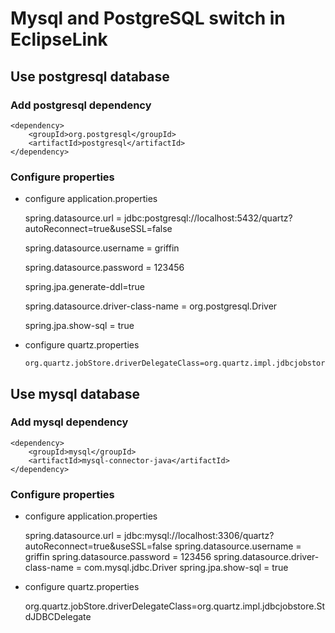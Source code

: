 # Mysql and PostgreSQL switch in EclipseLink

## Use postgresql database 

### Add postgresql dependency

    <dependency>
        <groupId>org.postgresql</groupId>
        <artifactId>postgresql</artifactId>
    </dependency>

### Configure properties
- configure application.properties

    spring.datasource.url = jdbc:postgresql://localhost:5432/quartz?autoReconnect=true&useSSL=false
    
    spring.datasource.username = griffin
    
    spring.datasource.password = 123456
    
    spring.jpa.generate-ddl=true
    
    spring.datasource.driver-class-name = org.postgresql.Driver
    
    spring.jpa.show-sql = true
    
- configure quartz.properties

      org.quartz.jobStore.driverDelegateClass=org.quartz.impl.jdbcjobstore.PostgreSQLDelegate
      
## Use mysql database 
### Add mysql dependency

    <dependency>
        <groupId>mysql</groupId>
        <artifactId>mysql-connector-java</artifactId>
    </dependency>
### Configure properties
- configure application.properties
  

    spring.datasource.url = jdbc:mysql://localhost:3306/quartz?autoReconnect=true&useSSL=false
    spring.datasource.username = griffin
    spring.datasource.password = 123456
    spring.datasource.driver-class-name = com.mysql.jdbc.Driver
    spring.jpa.show-sql = true
    
- configure quartz.properties
 

     org.quartz.jobStore.driverDelegateClass=org.quartz.impl.jdbcjobstore.StdJDBCDelegate

